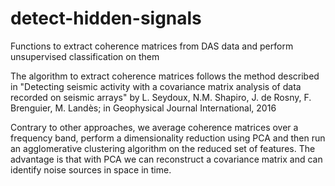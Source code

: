 # detect-hidden-signals
Functions to extract coherence matrices from DAS data and perform unsupervised classification on them

The algorithm to extract coherence matrices follows the method described in "Detecting seismic activity with a covariance matrix analysis of data recorded on seismic arrays" by L. Seydoux, N.M. Shapiro, J. de Rosny, F. Brenguier, M. Landès; in Geophysical Journal International, 2016

Contrary to other approaches, we average coherence matrices over a frequency band, perform a dimensionality reduction using PCA and then run an agglomerative clustering algorithm on the reduced set of features. The advantage is that with PCA we can reconstruct a covariance matrix and can identify noise sources in space in time.
